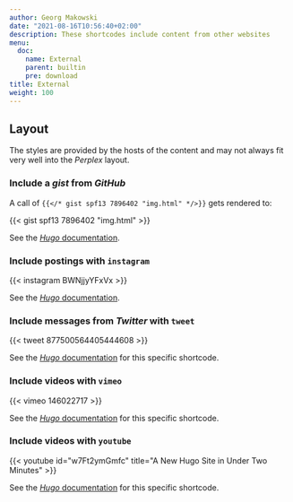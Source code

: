 ```yaml
---
author: Georg Makowski
date: "2021-08-16T10:56:40+02:00"
description: These shortcodes include content from other websites
menu:
  doc:
    name: External
    parent: builtin
    pre: download
title: External
weight: 100
---
```



## Layout

The styles are provided by the hosts of the content and may not always fit very well into the _Perplex_ layout.

### Include a _gist_ from _GitHub_

A call of `{{</* gist spf13 7896402 "img.html" */>}}` gets rendered to:

{{< gist spf13 7896402 "img.html" >}}

See the [_Hugo_ documentation](https://gohugo.io/content-management/shortcodes#gist).

### Include postings with `instagram`

{{< instagram BWNjjyYFxVx >}}

See the [_Hugo_ documentation](https://gohugo.io/content-management/shortcodes#instagram).

### Include messages from _Twitter_ with `tweet`

{{< tweet 877500564405444608 >}}

See the [_Hugo_ documentation](https://gohugo.io/content-management/shortcodes#tweet) for this specific shortcode.

### Include videos with `vimeo`

{{< vimeo 146022717 >}}

See the [_Hugo_ documentation](https://gohugo.io/content-management/shortcodes#vimeo) for this specific shortcode.

### Include videos with `youtube`

{{< youtube id="w7Ft2ymGmfc" title="A New Hugo Site in Under Two Minutes" >}}

See the [_Hugo_ documentation](https://gohugo.io/content-management/shortcodes#youtube) for this specific shortcode.
